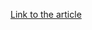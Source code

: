 [Link to the article](https://blog.talosintelligence.com/2018/02/who-wasnt-responsible-for-olympic.html)

